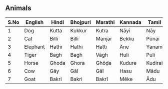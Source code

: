 ## Animals

| S.No | English   | Hindi   | Bhojpuri  | Marathi   | Kannada    | Tamil    | Telugu    |
|------|-----------|---------|-----------|-----------|------------|----------|-----------|
| 1    | Dog       | Kutta   | Kukkur    | Kutra     | Nāyi       | Nāy      | Kukka     |
| 2    | Cat       | Billi   | Billi     | Manjar    | Bekku      | Pūnai    | Pilli     |
| 3    | Elephant  | Hathi   | Hathi     | Hattī     | Āne        | Yānam    | Ēnugu     |
| 4    | Tiger     | Bagh    | Bagh      | Vāgh      | Huli       | Puli     | Pulī      |
| 5    | Horse     | Ghoda   | Ghora     | Ghōḍa     | Kudure     | Kudirai  | Gurram    |
| 6    | Cow       | Gāy     | Gāī       | Gāī       | Hasu       | Mādu     | Āvunu     |
| 7    | Goat      | Bakri   | Bakri     | Bakrī     | Mēke       | Ādu      | Mēka      |
